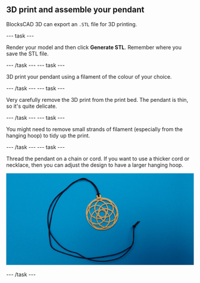 ## 3D print and assemble your pendant

BlocksCAD 3D can export an `.STL` file for 3D printing.

--- task ---

Render your model and then click **Generate STL**. Remember where you save the STL file.

--- /task --- --- task ---

3D print your pendant using a filament of the colour of your choice.

--- /task --- --- task ---

Very carefully remove the 3D print from the print bed. The pendant is thin, so it's quite delicate.

--- /task --- --- task ---

You might need to remove small strands of filament (especially from the hanging hoop) to tidy up the print.

--- /task --- --- task ---

Thread the pendant on a chain or cord. If you want to use a thicker cord or necklace, then you can adjust the design to have a larger hanging hoop.

![screenshot](images/pendant-printed.png)

--- /task ---

